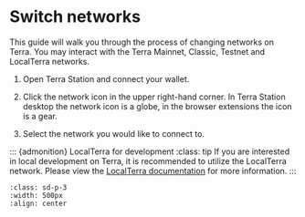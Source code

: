 # Switch networks

This guide will walk you through the process of changing networks on Terra.  You may interact with the Terra Mainnet, Classic, Testnet and LocalTerra networks.

1. Open Terra Station and connect your wallet.

2. Click the network icon in the upper right-hand corner.  In Terra Station desktop the network icon is a globe, in the browser extensions the icon is a gear.

3. Select the network you would like to connect to.

::: {admonition} LocalTerra for development
:class: tip
If you are interested in local development on Terra, it is recommended to utilize the LocalTerra network.  Please view the [LocalTerra documentation](../../develop/localterra/README.md) for more information.
:::

```{image} /img/screens/network.png
:class: sd-p-3
:width: 500px
:align: center
```